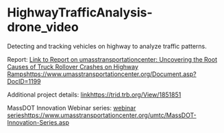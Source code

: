 # HighwayTrafficAnalysis-drone_video
Detecting and tracking vehicles on highway to analyze traffic patterns.


Report: [Link to Report on umasstransportationcenter: Uncovering the Root Causes of Truck Rollover Crashes on Highway Ramps](https://www.umasstransportationcenter.org/Document.asp?DocID=1199)https://www.umasstransportationcenter.org/Document.asp?DocID=1199

Additional project details: [link](https://trid.trb.org/View/1851851)https://trid.trb.org/View/1851851

MassDOT Innovation Webinar series: [webinar series](https://www.umasstransportationcenter.org/umtc/MassDOT-Innovation-Series.asp)https://www.umasstransportationcenter.org/umtc/MassDOT-Innovation-Series.asp
